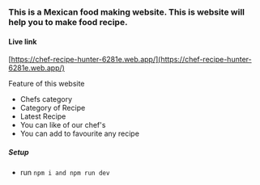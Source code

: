 ### This is a Mexican food making website. This is website will help you to make food recipe.

#### Live link

[https://chef-recipe-hunter-6281e.web.app/](https://chef-recipe-hunter-6281e.web.app/)

<p>Feature of this website</p>

- Chefs category
- Category of Recipe
- Latest Recipe
- You can like of our chef's
- You can add to favourite any recipe

##### Setup

- run `npm i and npm run dev`
